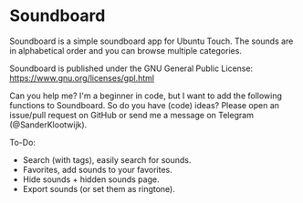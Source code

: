# Soundboard

Soundboard is a simple soundboard app for Ubuntu Touch.
The sounds are in alphabetical order and you can browse multiple categories.

Soundboard is published under the GNU General Public License: https://www.gnu.org/licenses/gpl.html

Can you help me? I'm a beginner in code, but I want to add the following functions to Soundboard. So do you have (code) ideas? Please open an issue/pull request on GitHub or send me a message on Telegram (@SanderKlootwijk).

To-Do:

* Search (with tags), easily search for sounds.
* Favorites, add sounds to your favorites.
* Hide sounds + hidden sounds page.
* Export sounds (or set them as ringtone).
